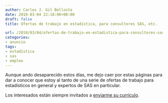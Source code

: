 ```yaml
---
author: Carlos J. Gil Bellosta
date: 2010-03-04 22:18:00+00:00
draft: false
title: Ofertas de trabajo en estadística, para consultores SAS, etc.

url: /2010/03/04/ofertas-de-trabajo-en-estadistica-para-consultores-sas-etc/
categories:
- anuncio
tags:
- estadística
- sas
- empleo
---
```


Aunque ando desaparecido estos días, me dejo caer por estas páginas para dar a conocer que estoy al tanto de una serie de ofertas de trabajo para estadísticos en general y expertos de SAS en particular.

Los interesados están siempre invitados a [enviarme su currículo](http://www.datanalytics.com/contacto.html).
